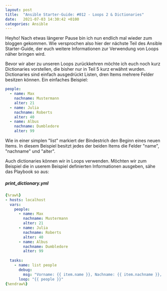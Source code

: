 ```yaml
---
layout: post
title:  "Ansible Starter-Guide: #012 - Loops 2 & Dictionaries"
date:   2021-07-03 14:30:42 +0100
categories: Ansible
---
```


Heyho! Nach etwas längerer Pause bin ich nun endlich mal wieder zum bloggen gekommen. Wie versprochen also hier der nächste Teil des Ansible Starter-Guide,
der euch weitere Informationen zur Verwendung von Loops näher bringen wird.

Bevor wir aber zu unseren Loops zurückkehren möchte ich euch noch kurz Dictionaries vorstellen, die bisher nur in Teil 5 kurz erwähnt wurden. Dictionaries sind
einfach ausgedrückt Listen, dren Items mehrere Felder besitzen können. Ein einfaches Beispiel:

```yaml
people:
  - name: Max
    nachname: Mustermann
    alter: 21
  - name: Julia
    nachname: Roberts
    alter: 40
  - name: Albus
    nachname: Dumbledore
    alter: 99
```

Wie in einer simplen "list" markiert der Bindestrich den Beginn eines neuen Items. In diesem Beispiel besitzt jedes der beiden Items die Felder "name", "nachname" und "alter".

Auch dictionaries können wir in Loops verwenden. Möchten wir zum Beispiel die in userem Beispiel definierten Informationen ausgeben, sähe das Playbook so aus:

##### print_dictionary.yml 
``` yaml
{%raw%}
- hosts: localhost
  vars:
    people:
      - name: Max
        nachname: Mustermann
        alter: 21
      - name: Julia
        nachname: Roberts
        alter: 40
      - name: Albus
        nachname: Dumbledore
        alter: 99
       
  tasks:
    - name: list people
      debug:
        msg: "Vorname: {{ item.name }}, Nachname: {{ item.nachname }}, Alter: {{ item.alter }}"
      loop: "{{ people }}"
{%endraw%}
```


